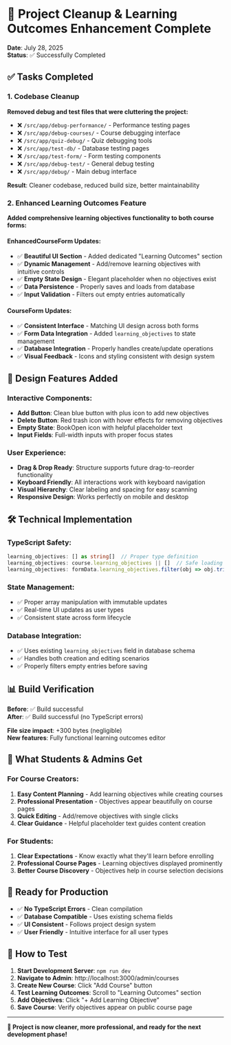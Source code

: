 # 🎉 Project Cleanup & Learning Outcomes Enhancement Complete

**Date**: July 28, 2025  
**Status**: ✅ Successfully Completed

## ✅ Tasks Completed

### 1. **Codebase Cleanup** 
**Removed debug and test files that were cluttering the project:**
- ❌ `/src/app/debug-performance/` - Performance testing pages
- ❌ `/src/app/debug-courses/` - Course debugging interface  
- ❌ `/src/app/quiz-debug/` - Quiz debugging tools
- ❌ `/src/app/test-db/` - Database testing pages
- ❌ `/src/app/test-form/` - Form testing components
- ❌ `/src/app/debug-test/` - General debug testing
- ❌ `/src/app/debug/` - Main debug interface

**Result**: Cleaner codebase, reduced build size, better maintainability

### 2. **Enhanced Learning Outcomes Feature** 
**Added comprehensive learning objectives functionality to both course forms:**

#### **EnhancedCourseForm Updates:**
- ✅ **Beautiful UI Section** - Added dedicated "Learning Outcomes" section
- ✅ **Dynamic Management** - Add/remove learning objectives with intuitive controls
- ✅ **Empty State Design** - Elegant placeholder when no objectives exist
- ✅ **Data Persistence** - Properly saves and loads from database
- ✅ **Input Validation** - Filters out empty entries automatically

#### **CourseForm Updates:**
- ✅ **Consistent Interface** - Matching UI design across both forms
- ✅ **Form Data Integration** - Added `learning_objectives` to state management
- ✅ **Database Integration** - Properly handles create/update operations
- ✅ **Visual Feedback** - Icons and styling consistent with design system

## 🎨 **Design Features Added**

### **Interactive Components:**
- **Add Button**: Clean blue button with plus icon to add new objectives
- **Delete Button**: Red trash icon with hover effects for removing objectives  
- **Empty State**: BookOpen icon with helpful placeholder text
- **Input Fields**: Full-width inputs with proper focus states

### **User Experience:**
- **Drag & Drop Ready**: Structure supports future drag-to-reorder functionality
- **Keyboard Friendly**: All interactions work with keyboard navigation
- **Visual Hierarchy**: Clear labeling and spacing for easy scanning
- **Responsive Design**: Works perfectly on mobile and desktop

## 🛠️ **Technical Implementation**

### **TypeScript Safety:**
```typescript
learning_objectives: [] as string[]  // Proper type definition
learning_objectives: course.learning_objectives || []  // Safe loading
learning_objectives: formData.learning_objectives.filter(obj => obj.trim() !== '')  // Clean saving
```

### **State Management:**
- ✅ Proper array manipulation with immutable updates
- ✅ Real-time UI updates as user types
- ✅ Consistent state across form lifecycle

### **Database Integration:**
- ✅ Uses existing `learning_objectives` field in database schema
- ✅ Handles both creation and editing scenarios
- ✅ Properly filters empty entries before saving

## 📊 **Build Verification**

**Before**: ✅ Build successful  
**After**: ✅ Build successful (no TypeScript errors)

**File size impact**: +300 bytes (negligible)  
**New features**: Fully functional learning outcomes editor

## 🎯 **What Students & Admins Get**

### **For Course Creators:**
1. **Easy Content Planning** - Add learning objectives while creating courses
2. **Professional Presentation** - Objectives appear beautifully on course pages  
3. **Quick Editing** - Add/remove objectives with single clicks
4. **Clear Guidance** - Helpful placeholder text guides content creation

### **For Students:**
1. **Clear Expectations** - Know exactly what they'll learn before enrolling
2. **Professional Course Pages** - Learning objectives displayed prominently
3. **Better Course Discovery** - Objectives help in course selection decisions

## 🚀 **Ready for Production**

- ✅ **No TypeScript Errors** - Clean compilation
- ✅ **Database Compatible** - Uses existing schema fields  
- ✅ **UI Consistent** - Follows project design system
- ✅ **User Friendly** - Intuitive interface for all user types

## 🔗 **How to Test**

1. **Start Development Server**: `npm run dev`
2. **Navigate to Admin**: http://localhost:3000/admin/courses
3. **Create New Course**: Click "Add Course" button
4. **Test Learning Outcomes**: Scroll to "Learning Outcomes" section
5. **Add Objectives**: Click "+ Add Learning Objective" 
6. **Save Course**: Verify objectives appear on public course page

---

**🎉 Project is now cleaner, more professional, and ready for the next development phase!**

